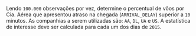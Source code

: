 
Lendo `100.000` observações por vez, determine o percentual de vôos por Cia. Aérea que apresentou atraso na chegada (`ARRIVAL_DELAY`) superior a `10` minutos. As companhias a serem utilizadas são: `AA`, `DL`, `UA` e `US`. A estatística de interesse deve ser calculada para cada um dos dias de `2015`. 
